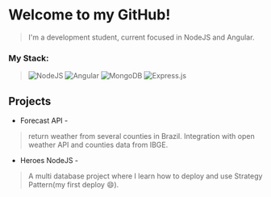 # Welcome to my GitHub!
>I'm a development student, current focused in NodeJS and Angular.

### My Stack:
> ![NodeJS](https://img.shields.io/badge/node.js-6DA55F?style=for-the-badge&logo=node.js&logoColor=white)
> ![Angular](https://img.shields.io/badge/angular-%23DD0031.svg?style=for-the-badge&logo=angular&logoColor=white)
> ![MongoDB](https://img.shields.io/badge/MongoDB-%234ea94b.svg?style=for-the-badge&logo=mongodb&logoColor=white)
> ![Express.js](https://img.shields.io/badge/express.js-%23404d59.svg?style=for-the-badge&logo=express&logoColor=%2361DAFB)

## Projects

+ Forecast API - 
> return weather from  several counties in Brazil. Integration with open weather API and counties data from IBGE.
+ Heroes NodeJS - 
> A multi database project where I learn how to deploy and use Strategy Pattern(my first deploy 😄).
